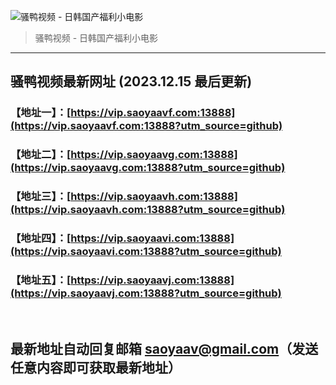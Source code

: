 ![骚鸭视频 - 日韩国产福利小电影](https://cdn.tjswzy.com/saoya/statics/img/logo.gif?v=20231205)
> 骚鸭视频 - 日韩国产福利小电影

---

## 骚鸭视频最新网址 (2023.12.15 最后更新)
### 【地址一】：[https://vip.saoyaavf.com:13888](https://vip.saoyaavf.com:13888?utm_source=github)
### 【地址二】：[https://vip.saoyaavg.com:13888](https://vip.saoyaavg.com:13888?utm_source=github)
### 【地址三】：[https://vip.saoyaavh.com:13888](https://vip.saoyaavh.com:13888?utm_source=github)
### 【地址四】：[https://vip.saoyaavi.com:13888](https://vip.saoyaavi.com:13888?utm_source=github)
### 【地址五】：[https://vip.saoyaavj.com:13888](https://vip.saoyaavj.com:13888?utm_source=github)
<br>

## 最新地址自动回复邮箱 [saoyaav@gmail.com](mailto:saoyaav@gmail.com)（发送任意内容即可获取最新地址）
